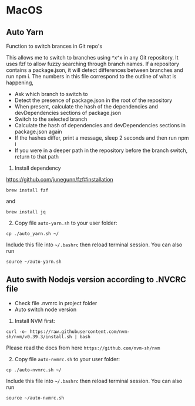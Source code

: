 # MacOS

## Auto Yarn

Function to switch brances in Git repo's

This allows me to switch to branches using ^x^x in any Git repository. It
uses fzf to allow fuzzy searching through branch names. If a repository contains
a package.json, it will detect differences between branches and run npm i.
The numbers in this file correspond to the outline of what is happening,

- Ask which branch to switch to
- Detect the presence of package.json in the root of the repository
- When present, calculate the hash of the dependencies and devDependencies sections of package.json
- Switch to the selected branch
- Calculate the hash of dependencies and devDependencies sections in package.json again
- If the hashes differ, print a message, sleep 2 seconds and then run npm i
- If you were in a deeper path in the repository before the branch switch, return to that path

1. Install dependency

https://github.com/junegunn/fzf#installation

```
brew install fzf
```

and

```
brew install jq
```

2. Copy file `auto-yarn.sh` to your user folder:

```
cp ./auto_yarn.sh ~/
```

Include this file into `~/.bashrc` then reload terminal session. You can also run

```
source ~/auto-yarn.sh
```

## Auto swith Nodejs version according to .NVCRC file

- Check file .nvmrc in project folder
- Auto switch node version

1. Install NVM first:

```
curl -o- https://raw.githubusercontent.com/nvm-sh/nvm/v0.39.3/install.sh | bash
```

Please read the docs from here `https://github.com/nvm-sh/nvm`

2. Copy file `auto-nvmrc.sh` to your user folder:

```
cp ./auto-nvmrc.sh ~/
```

Include this file into `~/.bashrc` then reload terminal session. You can also run

```
source ~/auto-nvmrc.sh
```
